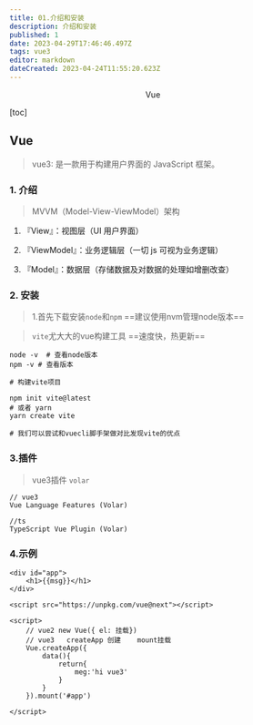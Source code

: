 ```yaml
---
title: 01.介绍和安装
description: 介绍和安装
published: 1
date: 2023-04-29T17:46:46.497Z
tags: vue3
editor: markdown
dateCreated: 2023-04-24T11:55:20.623Z
---
```


<center>Vue</center>

[toc]







## Vue

> vue3: 是一款用于构建用户界面的 JavaScript 框架。



### 1. 介绍

> MVVM（Model-View-ViewModel）架构

1. 『View』：视图层（UI 用户界面）

2. 『ViewModel』：业务逻辑层（一切 js 可视为业务逻辑）

3. 『Model』：数据层（存储数据及对数据的处理如增删改查）





### 2. 安装

> 1.首先下载安装`node`和`npm` ==建议使用nvm管理node版本==

> `vite`尤大大的vue构建工具   ==速度快，热更新==

```shell
node -v  # 查看node版本
npm -v # 查看版本

# 构建vite项目

npm init vite@latest  
# 或者 yarn 
yarn create vite 

# 我们可以尝试和vuecli脚手架做对比发现vite的优点
```



### 3.插件

> vue3插件 `volar`

```shell
// vue3
Vue Language Features (Volar)

//ts 
TypeScript Vue Plugin (Volar)
```



### 4.示例

```vue
<div id="app">
    <h1>{{msg}}</h1>
</div>

<script src="https://unpkg.com/vue@next"></script>

<script>
    // vue2 new Vue({ el: 挂载})
	// vue3   createApp 创建    mount挂载
    Vue.createApp({
        data(){
            return{
                meg:'hi vue3'
            }
        }
    }).mount('#app')

</script>
```


























